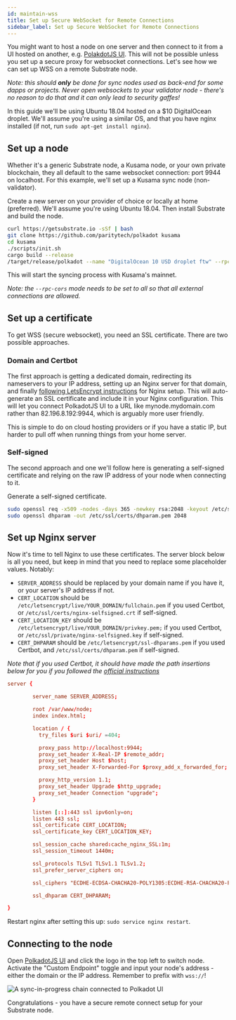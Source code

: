 ```yaml
---
id: maintain-wss
title: Set up Secure WebSocket for Remote Connections
sidebar_label: Set up Secure WebSocket for Remote Connections
---
```


You might want to host a node on one server and then connect to it from a UI hosted on another, e.g.
[PolakdotJS UI](https://polkadot.js.org/apps). This will not be possible unless you set up a secure
proxy for websocket connections. Let's see how we can set up WSS on a remote Substrate node.

_Note: this should **only** be done for sync nodes used as back-end for some dapps or projects.
Never open websockets to your validator node - there's no reason to do that and it can only lead to
security gaffes!_

In this guide we'll be using Ubuntu 18.04 hosted on a \$10 DigitalOcean droplet. We'll assume you're
using a similar OS, and that you have nginx installed (if not, run `sudo apt-get install nginx`).

## Set up a node

Whether it's a generic Substrate node, a Kusama node, or your own private blockchain, they all
default to the same websocket connection: port 9944 on localhost. For this example, we'll set up a
Kusama sync node (non-validator).

Create a new server on your provider of choice or locally at home (preferred). We'll assume you're
using Ubuntu 18.04. Then install Substrate and build the node.

```bash
curl https://getsubstrate.io -sSf | bash
git clone https://github.com/paritytech/polkadot kusama
cd kusama
./scripts/init.sh
cargo build --release
/target/release/polkadot --name "DigitalOcean 10 USD droplet ftw" --rpc-cors all
```

This will start the syncing process with Kusama's mainnet.

_Note: the `--rpc-cors` mode needs to be set to all so that all external connections are allowed._

## Set up a certificate

To get WSS (secure websocket), you need an SSL certificate. There are two possible approaches.

### Domain and Certbot

The first approach is getting a dedicated domain, redirecting its nameservers to your IP address,
setting up an Nginx server for that domain, and finally
[following LetsEncrypt instructions](https://certbot.eff.org/lets-encrypt/ubuntubionic-nginx.html)
for Nginx setup. This will auto-generate an SSL certificate and include it in your Nginx
configuration. This will let you connect PolkadotJS UI to a URL like mynode.mydomain.com rather than
82.196.8.192:9944, which is arguably more user friendly.

This is simple to do on cloud hosting providers or if you have a static IP, but harder to pull off
when running things from your home server.

### Self-signed

The second approach and one we'll follow here is generating a self-signed certificate and relying on
the raw IP address of your node when connecting to it.

Generate a self-signed certificate.

```bash
sudo openssl req -x509 -nodes -days 365 -newkey rsa:2048 -keyout /etc/ssl/private/nginx-selfsigned.key -out /etc/ssl/certs/nginx-selfsigned.crt
sudo openssl dhparam -out /etc/ssl/certs/dhparam.pem 2048
```

## Set up Nginx server

Now it's time to tell Nginx to use these certificates. The server block below is all you need, but
keep in mind that you need to replace some placeholder values. Notably:

- `SERVER_ADDRESS` should be replaced by your domain name if you have it, or your server's IP
  address if not.
- `CERT_LOCATION` should be `/etc/letsencrypt/live/YOUR_DOMAIN/fullchain.pem` if you used Certbot,
  or `/etc/ssl/certs/nginx-selfsigned.crt` if self-signed.
- `CERT_LOCATION_KEY` should be `/etc/letsencrypt/live/YOUR_DOMAIN/privkey.pem;` if you used
  Certbot, or `/etc/ssl/private/nginx-selfsigned.key` if self-signed.
- `CERT_DHPARAM` should be `/etc/letsencrypt/ssl-dhparams.pem` if you used Certbot, and
  `/etc/ssl/certs/dhparam.pem` if self-signed.

_Note that if you used Certbot, it should have made the path insertions below for you if you
followed the [official instructions](https://certbot.eff.org/lets-encrypt/ubuntubionic-nginx.html)_

```conf
server {

        server_name SERVER_ADDRESS;

        root /var/www/node;
        index index.html;

        location / {
          try_files $uri $uri/ =404;

          proxy_pass http://localhost:9944;
          proxy_set_header X-Real-IP $remote_addr;
          proxy_set_header Host $host;
          proxy_set_header X-Forwarded-For $proxy_add_x_forwarded_for;

          proxy_http_version 1.1;
          proxy_set_header Upgrade $http_upgrade;
          proxy_set_header Connection "upgrade";
        }

        listen [::]:443 ssl ipv6only=on;
        listen 443 ssl;
        ssl_certificate CERT_LOCATION;
        ssl_certificate_key CERT_LOCATION_KEY;

        ssl_session_cache shared:cache_nginx_SSL:1m;
        ssl_session_timeout 1440m;

        ssl_protocols TLSv1 TLSv1.1 TLSv1.2;
        ssl_prefer_server_ciphers on;

        ssl_ciphers "ECDHE-ECDSA-CHACHA20-POLY1305:ECDHE-RSA-CHACHA20-POLY1305:ECDHE-ECDSA-AES128-GCM-SHA256:ECDHE-RSA-AES128-GCM-SHA256:ECDHE-ECDSA-AES256-GCM-SHA384:ECDHE-RSA-AES256-GCM-SHA384:DHE-RSA-AES128-GCM-SHA256:DHE-RSA-AES256-GCM-SHA384:ECDHE-ECDSA-AES128-SHA256:ECDHE-RSA-AES128-SHA256:ECDHE-ECDSA-AES128-SHA:ECDHE-RSA-AES256-SHA384:ECDHE-RSA-AES128-SHA:ECDHE-ECDSA-AES256-SHA384:ECDHE-ECDSA-AES256-SHA:ECDHE-RSA-AES256-SHA:DHE-RSA-AES128-SHA256:DHE-RSA-AES128-SHA:DHE-RSA-AES256-SHA256:DHE-RSA-AES256-SHA:ECDHE-ECDSA-DES-CBC3-SHA:ECDHE-RSA-DES-CBC3-SHA:EDH-RSA-DES-CBC3-SHA:AES128-GCM-SHA256:AES256-GCM-SHA384:AES128-SHA256:AES256-SHA256:AES128-SHA:AES256-SHA:DES-CBC3-SHA:!DSS";

        ssl_dhparam CERT_DHPARAM;

}
```

Restart nginx after setting this up: `sudo service nginx restart`.

## Connecting to the node

Open [PolkadotJS UI](https://polkadot.js.org/apps) and click the logo in the top left to switch
node. Activate the "Custom Endpoint" toggle and input your node's address - either the domain or the
IP address. Remember to prefix with `wss://`!

![A sync-in-progress chain connected to Polkadot UI](/img/wss/wss01.jpg)

Congratulations - you have a secure remote connect setup for your Substrate node.
